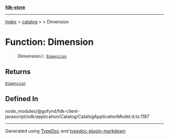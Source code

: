 [**fdk-store**](../../../README.md)
***

[Index](../../../API.md) > [catalog](../../README.md) > [<internal>](../README.md) > Dimension

# Function: Dimension

> **Dimension**(): [`Dimension`](../type-aliases/type-alias.Dimension.md)

## Returns

[`Dimension`](../type-aliases/type-alias.Dimension.md)

## Defined In

node\_modules/@gofynd/fdk-client-javascript/sdk/application/Catalog/CatalogApplicationModel.d.ts:1187

***
Generated using [TypeDoc](https://typedoc.org/) and [typedoc-plugin-markdown](https://www.npmjs.com/package/typedoc-plugin-markdown)
